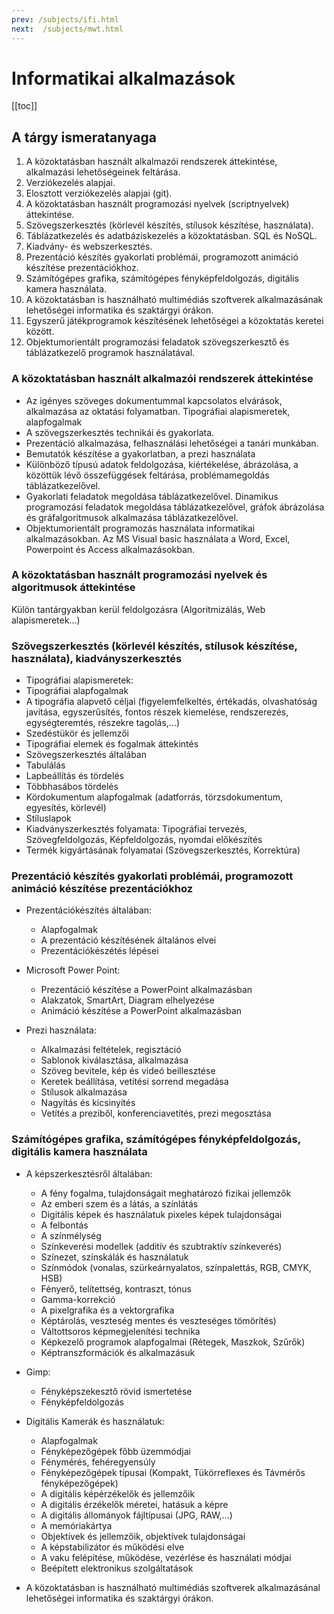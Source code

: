 ```yaml
---
prev: /subjects/ifi.html
next:  /subjects/mwt.html
---
```

# Informatikai alkalmazások

[[toc]]

## A tárgy ismeratanyaga

1. A közoktatásban használt alkalmazói rendszerek áttekintése, alkalmazási lehetőségeinek feltárása.
2. Verziókezelés alapjai.
3. Elosztott verziókezelés alapjai (git).
4. A közoktatásban használt programozási nyelvek (scriptnyelvek) áttekintése.
5. Szövegszerkesztés (körlevél készítés, stílusok készítése, használata).
6. Táblázatkezelés és adatbáziskezelés a közoktatásban. SQL és NoSQL.
7. Kiadvány- és webszerkesztés.
8. Prezentáció készítés gyakorlati problémái, programozott animáció készítése prezentációkhoz.
9. Számítógépes grafika, számítógépes fényképfeldolgozás, digitális kamera használata.
10. A közoktatásban is használható multimédiás szoftverek alkalmazásának lehetőségei informatika és szaktárgyi órákon.
11. Egyszerű játékprogramok készítésének lehetőségei a közoktatás keretei között.
12. Objektumorientált programozási feladatok szövegszerkesztő és táblázatkezelő programok használatával.

### A közoktatásban használt alkalmazói rendszerek áttekintése

- Az igényes szöveges dokumentummal kapcsolatos elvárások, alkalmazása az oktatási folyamatban. Tipográfiai alapismeretek, alapfogalmak
- A szövegszerkesztés technikái és gyakorlata.
- Prezentáció alkalmazása, felhasználási lehetőségei a tanári munkában.
- Bemutatók készítése a gyakorlatban, a prezi használata
- Különböző típusú adatok feldolgozása, kiértékelése, ábrázolása, a közöttük lévő összefüggések feltárása, problémamegoldás táblázatkezelővel.
- Gyakorlati feladatok megoldása táblázatkezelővel. Dinamikus programozási feladatok megoldása táblázatkezelővel, gráfok ábrázolása és gráfalgoritmusok alkalmazása táblázatkezelővel.
- Objektumorientált programozás használata informatikai alkalmazásokban. Az MS Visual basic használata a Word, Excel, Powerpoint és Access alkalmazásokban.

### A közoktatásban használt programozási nyelvek és algoritmusok áttekintése

Külön tantárgyakban kerül feldolgozásra (Algoritmizálás, Web alapismeretek...)

### Szövegszerkesztés (körlevél készítés, stílusok készítése, használata), kiadványszerkesztés

- Tipográfiai alapismeretek:
- Tipográfiai alapfogalmak
- A tipográfia alapvető céljai (figyelemfelkeltés, értékadás, olvashatóság javítása, egyszerűsítés, fontos részek kiemelése, rendszerezés, egységteremtés, részekre tagolás,...)
- Szedéstükör és jellemzői
- Tipográfiai elemek és fogalmak áttekintés
- Szövegszerkesztés általában
- Tabulálás
- Lapbeállítás és tördelés
- Többhasábos tördelés
- Kördokumentum alapfogalmak (adatforrás, törzsdokumentum, egyesítés, körlevél)
- Stíluslapok
- Kiadványszerkesztés folyamata: Tipográfiai tervezés, Szövegfeldolgozás, Képfeldolgozás, nyomdai előkészítés
- Termék kigyártásának folyamatai (Szövegszerkesztés, Korrektúra)

### Prezentáció készítés gyakorlati problémái, programozott animáció készítése prezentációkhoz

- Prezentációkészítés általában:
  - Alapfogalmak
  - A prezentáció készítésének általános elvei
  - Prezentációkészétés lépései

- Microsoft Power Point:
  - Prezentáció készítése a PowerPoint alkalmazásban
  - Alakzatok, SmartArt, Diagram elhelyezése
  - Animáció készítése a PowerPoint alkalmazásban

- Prezi használata:
  - Alkalmazási feltételek, regisztáció
  - Sablonok kiválasztása, alkalmazása
  - Szöveg bevitele, kép és videó beillesztése
  - Keretek beállítása, vetítési sorrend megadása
  - Stílusok alkalmazása
  - Nagyítás és kicsinyítés
  - Vetítés a preziből, konferenciavetítés, prezi megosztása

### Számítógépes grafika, számítógépes fényképfeldolgozás, digitális kamera használata

- A képszerkesztésről általában:
  - A fény fogalma, tulajdonságait meghatározó fizikai jellemzők
  - Az emberi szem és a látás, a színlátás
  - Digitális képek és használatuk pixeles képek tulajdonságai
  - A felbontás
  - A színmélység
  - Színkeverési modellek (additív és szubtraktív színkeverés)
  - Színezet, színskálák és használatuk
  - Színmódok (vonalas, szürkeárnyalatos, színpalettás, RGB, CMYK, HSB)
  - Fényerő, telítettség, kontraszt, tónus
  - Gamma-korrekció
  - A pixelgrafika és a vektorgrafika
  - Képtárolás, veszteség mentes és veszteséges tömörítés)
  - Váltottsoros képmegjelenítési technika
  - Képkezelő programok alapfogalmai (Rétegek, Maszkok, Szűrők)
  - Képtranszformációk és alkalmazásuk

- Gimp:  
  - Fényképszekesztő rövid ismertetése
  - Fényképfeldolgozás

- Digitális Kamerák és használatuk:
  - Alapfogalmak
  - Fényképezőgépek főbb üzemmódjai
  - Fénymérés, fehéregyensúly
  - Fényképezőgépek típusai (Kompakt, Tükörreflexes és Távmérős fényképezőgépek)
  - A digitális képérzékelők és jellemzőik
  - A digitális érzékelők méretei, hatásuk a képre
  - A digitális állományok fájltípusai (JPG, RAW,...)
  - A memóriakártya
  - Objektívek és jellemzőik, objektívek tulajdonságai
  - A képstabilizátor és működési elve
  - A vaku felépítése, működése, vezérlése és használati módjai
  - Beépített elektronikus szolgáltatások

- A közoktatásban is használható multimédiás szoftverek alkalmazásánal lehetőségei informatika és szaktárgyi órákon.
